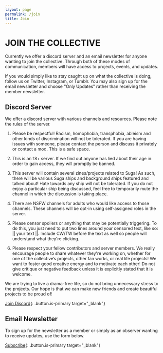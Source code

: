 ```yaml
---
layout: page
permalink: /join
title: Join
---
```


# JOIN THE COLLECTIVE

Currently we offer a discord server and an email newsletter for anyone wanting to join the collective. Through both of these modes of communication, members will have access to projects, events, and updates.

If you would simply like to stay caught up on what the collective is doing, follow us on Twitter, Instagram, or Tumblr. You may also sign up for the email newsletter and choose "Only Updates" rather than receiving the member newsletter. 

## Discord Server

We offer a discord server with various channels and resources. Please note the rules of the server.

1. Please be respectful! Racism, homophobia, transphobia, ableism and other kinds of discrimination will not be tolerated. If you are having issues with someone, please contact the person and discuss it privately or contact a mod. This is a safe space.

2. This is an 18+ server. If we find out anyone has lied about their age in order to gain access, they will promptly be banned. 

3. This server will contain several zines/projects related to Suga! As such, there will be various Suga ships and background ships featured and talked about! Hate towards any ship will not be tolerated. If you do not enjoy a particular ship being discussed, feel free to temporarily mute the channel in which the discussion is taking place.

4. There are NSFW channels for adults who would like access to those channels. These channels will be opt-in using self-assigned roles in the server. 

5. Please censor spoilers or anything that may be potentially triggering. To do this, you just need to put two lines around your censored text, like so: \|\| your text \|\|. Include CW/TW before the text as well so people will understand what they're clicking.

6. Please respect your fellow contributors and server members. We really encourage people to share whatever they're working on, whether for one of the collective’s projects, other fan works, or real life projects! We want to foster good creative energy and to motivate each other! Do not give critique or negative feedback unless it is explicitly stated that it is welcome.


We are trying to live a drama-free life, so do not bring unnecessary stress to the projects. Our hope is that we can make new friends and create beautiful projects to be proud of!

[Join Discord](https://discord.gg/GGZ24RYD){: .button.is-primary target="_blank"}

## Email Newsletter

To sign up for the newsletter as a member or simply as an observer wanting to receive updates, use the form below.

[Subscribe](https://forms.gle/qGcyaFbNfQHpCwL29){: .button.is-primary target="_blank"}
